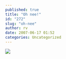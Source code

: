```yaml
---
published: true
title: "Oh nee!"
id: "272"
slug: "oh-nee"
author: rv
date: 2007-06-17 01:52
categories: Uncategorized
---
```

<p class="mobile-photo"><a href="https://photos1.blogger.com/x/blogger2/2435/1927/1600/z/502192/TS2B0238-777566.jpg"><img src="https://photos1.blogger.com/x/blogger2/2435/1927/320/z/22263/TS2B0238-777566.jpg"></a></p>